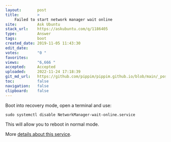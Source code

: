 ```yaml
---
layout:       post
title:        >
    Failed to start network manager wait online
site:         Ask Ubuntu
stack_url:    https://askubuntu.com/q/1186405
type:         Answer
tags:         boot
created_date: 2019-11-05 11:43:30
edit_date:    
votes:        "0 "
favorites:    
views:        "6,666 "
accepted:     Accepted
uploaded:     2022-11-24 17:18:39
git_md_url:   https://github.com/pippim/pippim.github.io/blob/main/_posts/2019/2019-11-05-Failed-to-start-network-manager-wait-online.md
toc:          false
navigation:   false
clipboard:    false
---
```


Boot into recovery mode, open a terminal and use:

``` 
sudo systemctl disable NetworkManager-wait-online.service
```

This will allow you to reboot in normal mode.

More [details about this service][1].


  [1]: https://askubuntu.com/questions/1018576/what-does-networkmanager-wait-online-service-do
